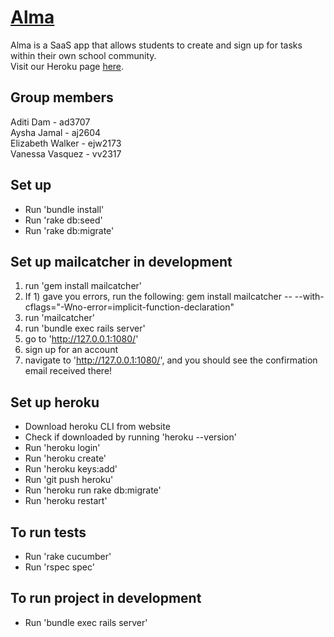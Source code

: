 # [Alma](https://almasaasproj.herokuapp.com/)

Alma is a SaaS app that allows students to create and sign up for tasks within their own school community. <br />
Visit our Heroku page [here](https://almasaasproj.herokuapp.com/).

## Group members
Aditi Dam - ad3707 <br/>
Aysha Jamal - aj2604 <br/>
Elizabeth Walker - ejw2173 <br/>
Vanessa Vasquez - vv2317 

## Set up
- Run 'bundle install'
- Run 'rake db:seed'
- Run 'rake db:migrate'

## Set up mailcatcher in development
1) run 'gem install mailcatcher'
2) If 1) gave you errors, run the following: gem install mailcatcher -- --with-cflags="-Wno-error=implicit-function-declaration"
3) run 'mailcatcher'
4) run 'bundle exec rails server'
5) go to 'http://127.0.0.1:1080/'
6) sign up for an account
7) navigate to 'http://127.0.0.1:1080/', and you should see the confirmation email received there!

## Set up heroku 
- Download heroku CLI from website
- Check if downloaded by running 'heroku --version'
- Run 'heroku login' 
- Run 'heroku create'
- Run 'heroku keys:add'
- Run 'git push heroku' 
- Run 'heroku run rake db:migrate'
- Run 'heroku restart'

## To run tests
- Run 'rake cucumber'
- Run 'rspec spec'

## To run project in development
- Run 'bundle exec rails server'
